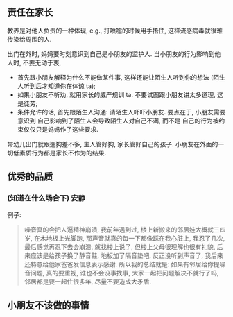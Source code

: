## 责任在家长

教养是对他人负责的一种体现, e.g., 打喷嚏的时候用手捂住, 这样流感病毒就很难传染给周围的人.

出门在外时, 妈妈要时刻意识到自己是小朋友的监护人.
当小朋友的行为影响到他人时, 不要无动于衷,
- 首先跟小朋友解释为什么不能做某件事, 这样还能让陌生人听到你的想法 (陌生人听到后才知道你在体谅 ta);
- 如果小朋友不听劝, 就用家长的威严规训 ta.  不要试图跟小朋友讲太多道理, 这是徒劳;
- 条件允许的话, 首先跟陌生人沟通: 请陌生人吓吓小朋友.  要点在于, 小朋友需要意识到 自己影响到了陌生人会导致陌生人对自己不满, 而不是 自己的行为被约束仅仅只是妈妈作了这些要求.

带幼儿出门就跟遛狗差不多, 主人管好狗, 家长管好自己的孩子.
小朋友在外面的一切低素质行为都是家长不作为的结果.

## 优秀的品质

### (知道在什么场合下) 安静

例子:

> 噪音真的会把人逼精神崩溃, 我前年遇到过, 楼上新搬来的邻居娃大概就三四岁, 在木地板上光脚跑, 那声音就真的每一下都像踩在我心脏上, 我忍了几次, 最后感觉再忍下去会崩溃, 就找楼上说了, 但楼上父母很理解也很有礼貌, 后来应该是给孩子换了静音鞋, 地板加了隔音垫吧, 反正没听到声音了, 我后来还特意给他家爸爸发信息表示感谢.
> 所以我的总结就是: 如果有邻居给你提噪音问题, 真的要重视, 谁也不会没事找事, 大家一起把问题解决不就行了吗, 邻居都是要一起住很多年, 尽量不要造成大矛盾.



## 小朋友不该做的事情
